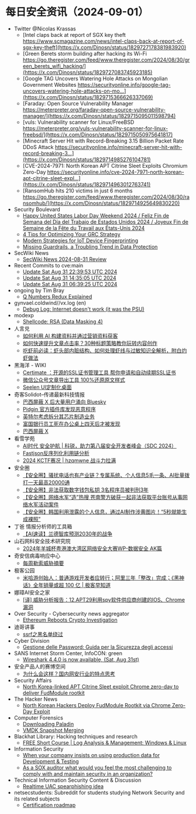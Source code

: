 # 每日安全资讯（2024-09-01）

- Twitter @Nicolas Krassas
  - [Intel claps back at report of SGX key theft https://www.scmagazine.com/news/intel-claps-back-at-report-of-sgx-key-theft](https://x.com/Dinosn/status/1829727178381983920)
  - [Green Berets storm building after hacking its Wi-Fi https://go.theregister.com/feed/www.theregister.com/2024/08/30/green_berets_wifi_hacking/](https://x.com/Dinosn/status/1829727083745923185)
  - [Google TAG Uncovers Watering Hole Attacks on Mongolian Government Websites https://securityonline.info/google-tag-uncovers-watering-hole-attacks-on-mo...](https://x.com/Dinosn/status/1829715366626337069)
  - [Faraday: Open Source Vulnerability Manager https://meterpreter.org/faraday-open-source-vulnerability-manager/](https://x.com/Dinosn/status/1829715095011598794)
  - [vuls: Vulnerability scanner for Linux/FreeBSD https://meterpreter.org/vuls-vulnerability-scanner-for-linux-freebsd/](https://x.com/Dinosn/status/1829715050975641817)
  - [Minecraft Server Hit with Record-Breaking 3.15 Billion Packet Rate DDoS Attack https://securityonline.info/minecraft-server-hit-with-record-breaking-3...](https://x.com/Dinosn/status/1829714985276104781)
  - [CVE-2024-7971: North Korean APT Citrine Sleet Exploits Chromium Zero-Day https://securityonline.info/cve-2024-7971-north-korean-apt-citrine-sleet-expl...](https://x.com/Dinosn/status/1829714963012763741)
  - [RansomHub hits 210 victims in just 6 months https://go.theregister.com/feed/www.theregister.com/2024/08/30/ransomhub/](https://x.com/Dinosn/status/1829714925649830220)
- Security Boulevard
  - [Happy United States Labor Day Weekend 2024 / Feliz Fin de Semana del Día del Trabajo de Estados Unidos 2024 / Joyeux Fin de Semaine de la Fête du Travail aux États-Unis 2024](https://securityboulevard.com/2024/08/happy-united-states-labor-day-weekend-2024-feliz-fin-de-semana-del-dia-del-trabajo-de-estados-unidos-2024-joyeux-fin-de-semaine-de-la-fete-du-travail-aux-etats-unis-2024/)
  - [4 Tips for Optimizing Your GRC Strategy](https://securityboulevard.com/2024/08/4-tips-for-optimizing-your-grc-strategy/)
  - [Modern Strategies for IoT Device Fingerprinting](https://securityboulevard.com/2024/08/modern-strategies-for-iot-device-fingerprinting/)
  - [Missing Guardrails, a Troubling Trend in Data Protection](https://securityboulevard.com/2024/08/missing-guardrails-a-troubling-trend-in-data-protection/)
- SecWiki News
  - [SecWiki News 2024-08-31 Review](http://www.sec-wiki.com/?2024-08-31)
- Recent Commits to cve:main
  - [Update Sat Aug 31 22:39:53 UTC 2024](https://github.com/trickest/cve/commit/546418c2712dafc5c050524eedb4967b9efa5d2a)
  - [Update Sat Aug 31 14:35:05 UTC 2024](https://github.com/trickest/cve/commit/49579640fd2bcbefa03e2974405f557a5838228e)
  - [Update Sat Aug 31 06:39:25 UTC 2024](https://github.com/trickest/cve/commit/ee9750e4a42b18b2dc4d53875fb9d4729ef0db1e)
- ongoing by Tim Bray
  - [Q Numbers Redux Explained](https://www.tbray.org/ongoing/When/202x/2024/08/31/QNum-Redux-Explained)
- gynvael.coldwind//vx.log (en)
  - [Debug Log: Internet doesn't work (it was the PSU)](https://gynvael.coldwind.pl/?id=793)
- modexp
  - [Shellcode: RSA (Data Masking 4)](https://modexp.wordpress.com/2024/08/31/masking4/)
- 人言兑
  - [如何利用 AI 构建资料并通过营销资料获客](https://blog.axiaoxin.com/post/use-ai-build-materials-for-marketing/)
  - [如何快速提升文章点击率？30种标题策略教你玩转内容创作](https://blog.axiaoxin.com/post/30-ways-to-write-title/)
  - [吃虾前必读：虾头部内脏结构、如何处理虾线与过敏知识全解析，附白灼虾做法](https://blog.axiaoxin.com/post/know-the-shrimp/)
- 黑海洋 - WIKI
  - [Certimate ：开源的SSL证书管理工具 帮你申请和自动续期SSL证书](https://www.upx8.com/4308)
  - [微信公众号文章导出工具 100%还原原文样式](https://www.upx8.com/4307)
  - [Seelen UI定制化桌面](https://www.upx8.com/4306)
- 奇客Solidot–传递最新科技情报
  - [巴西屏蔽 X 后大量用户涌向 Bluesky](https://www.solidot.org/story?sid=79129)
  - [Pidgin 官方插件库发现恶意程序](https://www.solidot.org/story?sid=79128)
  - [英特尔考虑拆分其芯片制造业务](https://www.solidot.org/story?sid=79127)
  - [富国银行员工死在办公桌上四天后才被发现](https://www.solidot.org/story?sid=79126)
  - [巴西屏蔽 X](https://www.solidot.org/story?sid=79125)
- 看雪学苑
  - [AI时代 安全护航 | 科锐，助力第八届安全开发者峰会（SDC 2024）](https://mp.weixin.qq.com/s?__biz=MjM5NTc2MDYxMw==&mid=2458571420&idx=1&sn=1a59f9dcb9802ed381790719ff128efb&chksm=b18de21686fa6b008eb1734fcf83ad5fa2813e00929ac36645815b4714033321e3708d36f74a&scene=58&subscene=0#rd)
  - [Fastjson反序列化利用链分析](https://mp.weixin.qq.com/s?__biz=MjM5NTc2MDYxMw==&mid=2458571420&idx=2&sn=1119bc9a84698df9072c645c6d451235&chksm=b18de21686fa6b001d4b7366489261e9b9d5830594b03b10d2b1a045eb5d4c8edd418f462849&scene=58&subscene=0#rd)
  - [2024 KCTF赛况 | hzqmwne 战斗力拉满](https://mp.weixin.qq.com/s?__biz=MjM5NTc2MDYxMw==&mid=2458571420&idx=3&sn=6584c93c41f89b4db95dd49800084b17&chksm=b18de21686fa6b006ffdcaff06ca5d62397a765cad4549561bd0a72fc353658df61377acc2e1&scene=58&subscene=0#rd)
- 安全圈
  - [【安全圈】骚扰电话也有产业链？专属系统、个人信息5毛一条、AI批量拨打一天最高20000通](https://mp.weixin.qq.com/s?__biz=MzIzMzE4NDU1OQ==&mid=2652064019&idx=1&sn=be66b872d8c7e30e930695f3a8ac185f&chksm=f36e6553c419ec458c84cf2ea705f84ef4d926bb68a5db552375048e55385c29e6c0beb1d502&scene=58&subscene=0#rd)
  - [【安全圈】非法获取数字钱包私钥 3名程序员被判刑3年](https://mp.weixin.qq.com/s?__biz=MzIzMzE4NDU1OQ==&mid=2652064019&idx=2&sn=051ec4e33b2e5878ef3feabf0c749bcb&chksm=f36e6553c419ec4594453b04135fb581a30811446439ce12101e6e00ebc56e9d70a708a313a4&scene=58&subscene=0#rd)
  - [【安全圈】网络水军“造”热搜 苍南警方破获一起非法获取平台账号从事网络水军活动案件](https://mp.weixin.qq.com/s?__biz=MzIzMzE4NDU1OQ==&mid=2652064019&idx=3&sn=80a6c623af2f84f893b21777ca9bd9d1&chksm=f36e6553c419ec452c724516e3298198dc4322fdde51c18d4b63105049a4576ec1188c9e1f74&scene=58&subscene=0#rd)
  - [【安全圈】韩国利用泄露的个人信息，通过AI制作涉黄图片！“5秒就能生成裸照”](https://mp.weixin.qq.com/s?__biz=MzIzMzE4NDU1OQ==&mid=2652064019&idx=4&sn=fdae23c5f9240b500ecdb37026668f0b&chksm=f36e6553c419ec45ecca181a5cc2deee9a3df20d6b087af5c2445f1192babe32c49407da71c5&scene=58&subscene=0#rd)
- 丁爸 情报分析师的工具箱
  - [【AI速读】兰德智库预测2030年的战争](https://mp.weixin.qq.com/s?__biz=MzI2MTE0NTE3Mw==&mid=2651145926&idx=1&sn=a267578ec2bc7ab83d9e562ebe08af47&chksm=f1af31fcc6d8b8eae5afece2a19b65b8545011004572ba6e96f72039395111397215ae2bbcf4&scene=58&subscene=0#rd)
- 山石网科安全技术研究院
  - [2024年羊城杯粤港澳大湾区网络安全大赛WP-数据安全 AK篇](https://mp.weixin.qq.com/s?__biz=MzUzMDUxNTE1Mw==&mid=2247507899&idx=1&sn=a66efab51e751848e03ebd3bd424b302&chksm=fa520a05cd258313aad54d0718dd342261e93f097bbb521b8afcb717b140bbfe2729eb8965fd&scene=58&subscene=0#rd)
- 奇安信病毒响应中心
  - [每周勒索威胁摘要](https://mp.weixin.qq.com/s?__biz=MzI5Mzg5MDM3NQ==&mid=2247495608&idx=1&sn=9a706502e2a6b9b274eb6f79c211560e&chksm=ec699f90db1e168698ec86ae11a3e000593d5f0433493fb8c751c4668663bb2c2d6e4d214d52&scene=58&subscene=0#rd)
- 极客公园
  - [米哈游创始人：普通游戏开发者应转行；阿里三年「整改」完成；《黑神话》全年销量或超 100 亿 | 极客早知道](https://mp.weixin.qq.com/s?__biz=MTMwNDMwODQ0MQ==&mid=2653053310&idx=1&sn=5d9b19628e63141cd10adc1eb00fb57f&chksm=7e571cc8492095de19483905324c5def8046ac5af00012c02e2b93712d212cc27ef6bbc2814c&scene=58&subscene=0#rd)
- 娜璋AI安全之家
  - [[译] 威胁分析报告：12.APT29利用spy软件供应商创建的IOS、Chrome漏洞](https://mp.weixin.qq.com/s?__biz=Mzg5MTM5ODU2Mg==&mid=2247500766&idx=1&sn=a587bd51a90cb20b7edbf77c6cbcd001&chksm=cfcf7313f8b8fa0574eeb0e8e598e910f86d6df9e27fe3e9ae2d09cd74ff54ccb65a940f3e44&scene=58&subscene=0#rd)
- Over Security - Cybersecurity news aggregator
  - [Ethereum Reboots Crypto Investigation](https://www.secjuice.com/ethereum-reboots-crypto-investigation/)
- 迪哥讲事
  - [ssrf之黑名单绕过](https://mp.weixin.qq.com/s?__biz=MzIzMTIzNTM0MA==&mid=2247495669&idx=1&sn=d2d55ebeb81601b095f1ec869fa52c41&chksm=e8a5e596dfd26c808b17d13ee9e04016c95a4e4db071a2943e684c4301aa0fea53518598ebc3&scene=58&subscene=0#rd)
- Cyber Division
  - [Gestione delle Password: Guida per la Sicurezza degli accessi](https://cyberdivision.net/2024/08/31/gestione-delle-password/)
- SANS Internet Storm Center, InfoCON: green
  - [Wireshark 4.4.0 is now available, (Sat, Aug 31st)](https://isc.sans.edu/diary/rss/31220)
- 安全产品人的赛博空间
  - [为什么会这样？国内网安行业的特点思考](https://mp.weixin.qq.com/s?__biz=Mzg5NTUzODkxMw==&mid=2247483831&idx=1&sn=4d13ac4fc724e1bbfc55f3cdb8ef8892&chksm=c00f8239f7780b2ff437c1749c9517bb26799945d99cc769ffe839d96a963886a460e1fb42bb&scene=58&subscene=0#rd)
- Security Affairs
  - [North Korea-linked APT Citrine Sleet exploit Chrome zero-day to deliver FudModule rootkit](https://securityaffairs.com/167848/breaking-news/north-korea-linked-apt-exploited-chrome-zero-day-cve-2024-7971.html)
- The Hacker News
  - [North Korean Hackers Deploy FudModule Rootkit via Chrome Zero-Day Exploit](https://thehackernews.com/2024/08/north-korean-hackers-deploy-fudmodule.html)
- Computer Forensics
  - [Downloading Paladin](https://www.reddit.com/r/computerforensics/comments/1f5st8o/downloading_paladin/)
  - [VMDK Snapshot Merging](https://www.reddit.com/r/computerforensics/comments/1f5tv8u/vmdk_snapshot_merging/)
- Blackhat Library: Hacking techniques and research
  - [FREE Short Course | Log Analysis & Management: Windows & Linux](https://www.reddit.com/r/blackhat/comments/1f5i5fy/free_short_course_log_analysis_management_windows/)
- Information Security
  - [When your company insists on using production data for Development & Testing](https://www.reddit.com/r/Information_Security/comments/1f5j8mb/when_your_company_insists_on_using_production/)
  - [As a SOX auditor what would you feel the most challenging to comply with and maintain security in an organization?](https://www.reddit.com/r/Information_Security/comments/1f5ip61/as_a_sox_auditor_what_would_you_feel_the_most/)
- Technical Information Security Content & Discussion
  - [Realtime UAC spearphishing idea](https://www.reddit.com/r/netsec/comments/1f5bq2c/realtime_uac_spearphishing_idea/)
- netsecstudents: Subreddit for students studying Network Security and its related subjects
  - [Certification roadmap](https://www.reddit.com/r/netsecstudents/comments/1f5oyid/certification_roadmap/)
